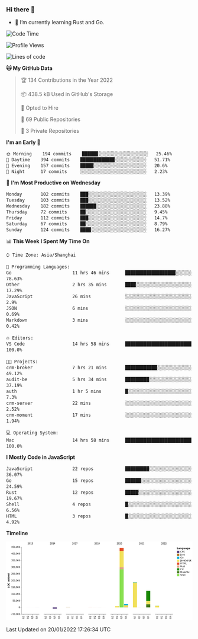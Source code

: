 ### Hi there 👋

- 🌱 I’m currently learning Rust and Go.

<!--START_SECTION:waka-->
![Code Time](http://img.shields.io/badge/Code%20Time-141%20hrs%2010%20mins-blue)

![Profile Views](http://img.shields.io/badge/Profile%20Views-0-blue)

![Lines of code](https://img.shields.io/badge/From%20Hello%20World%20I%27ve%20Written-796%20Thousand%20lines%20of%20code-blue)

**🐱 My GitHub Data** 

> 🏆 134 Contributions in the Year 2022
 > 
> 📦 438.5 kB Used in GitHub's Storage 
 > 
> 💼 Opted to Hire
 > 
> 📜 69 Public Repositories 
 > 
> 🔑 3 Private Repositories  
 > 
**I'm an Early 🐤** 

```text
🌞 Morning    194 commits    ██████░░░░░░░░░░░░░░░░░░░   25.46% 
🌆 Daytime    394 commits    █████████████░░░░░░░░░░░░   51.71% 
🌃 Evening    157 commits    █████░░░░░░░░░░░░░░░░░░░░   20.6% 
🌙 Night      17 commits     ░░░░░░░░░░░░░░░░░░░░░░░░░   2.23%

```
📅 **I'm Most Productive on Wednesday** 

```text
Monday       102 commits    ███░░░░░░░░░░░░░░░░░░░░░░   13.39% 
Tuesday      103 commits    ███░░░░░░░░░░░░░░░░░░░░░░   13.52% 
Wednesday    182 commits    ██████░░░░░░░░░░░░░░░░░░░   23.88% 
Thursday     72 commits     ██░░░░░░░░░░░░░░░░░░░░░░░   9.45% 
Friday       112 commits    ███░░░░░░░░░░░░░░░░░░░░░░   14.7% 
Saturday     67 commits     ██░░░░░░░░░░░░░░░░░░░░░░░   8.79% 
Sunday       124 commits    ████░░░░░░░░░░░░░░░░░░░░░   16.27%

```


📊 **This Week I Spent My Time On** 

```text
⌚︎ Time Zone: Asia/Shanghai

💬 Programming Languages: 
Go                       11 hrs 46 mins      ███████████████████░░░░░░   78.63% 
Other                    2 hrs 35 mins       ████░░░░░░░░░░░░░░░░░░░░░   17.29% 
JavaScript               26 mins             ░░░░░░░░░░░░░░░░░░░░░░░░░   2.9% 
JSON                     6 mins              ░░░░░░░░░░░░░░░░░░░░░░░░░   0.69% 
Markdown                 3 mins              ░░░░░░░░░░░░░░░░░░░░░░░░░   0.42%

🔥 Editors: 
VS Code                  14 hrs 58 mins      █████████████████████████   100.0%

🐱‍💻 Projects: 
crm-broker               7 hrs 21 mins       ████████████░░░░░░░░░░░░░   49.12% 
audit-be                 5 hrs 34 mins       █████████░░░░░░░░░░░░░░░░   37.19% 
auth                     1 hr 5 mins         █░░░░░░░░░░░░░░░░░░░░░░░░   7.3% 
crm-server               22 mins             ░░░░░░░░░░░░░░░░░░░░░░░░░   2.52% 
crm-moment               17 mins             ░░░░░░░░░░░░░░░░░░░░░░░░░   1.94%

💻 Operating System: 
Mac                      14 hrs 58 mins      █████████████████████████   100.0%

```

**I Mostly Code in JavaScript** 

```text
JavaScript               22 repos            █████████░░░░░░░░░░░░░░░░   36.07% 
Go                       15 repos            ██████░░░░░░░░░░░░░░░░░░░   24.59% 
Rust                     12 repos            █████░░░░░░░░░░░░░░░░░░░░   19.67% 
Shell                    4 repos             █░░░░░░░░░░░░░░░░░░░░░░░░   6.56% 
HTML                     3 repos             █░░░░░░░░░░░░░░░░░░░░░░░░   4.92%

```


**Timeline**

![Chart not found](https://raw.githubusercontent.com/elton/elton/main/charts/bar_graph.png) 


 Last Updated on 20/01/2022 17:26:34 UTC
<!--END_SECTION:waka-->

<!--
**elton/elton** is a ✨ _special_ ✨ repository because its `README.md` (this file) appears on your GitHub profile.

Here are some ideas to get you started:

- 🔭 I’m currently working on ...
- 🌱 I’m currently learning ...
- 👯 I’m looking to collaborate on ...
- 🤔 I’m looking for help with ...
- 💬 Ask me about ...
- 📫 How to reach me: ...
- 😄 Pronouns: ...
- ⚡ Fun fact: ...
-->
